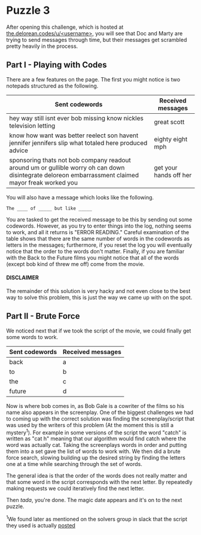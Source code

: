 Puzzle 3
========

After opening this challenge, which is hosted at [the.delorean.codes/u/\<username>](https://the.delorean.codes/u/<username>/), you will see that Doc and Marty are trying to send messages through time, but their messages get scrambled pretty heavily in the process.

Part I - Playing with Codes
---------------------------

There are a few features on the page. The first you might notice is two notepads structured as the following.

| Sent codewords                                                                                                                                      | Received messages      |
|-----------------------------------------------------------------------------------------------------------------------------------------------------|------------------------|
| hey way still isnt ever bob missing know nickles television letting                                                                                 | great scott            |
| know how want was better reelect son havent jennifer jennifers slip what totaled here produced advice                                               | eighty eight mph       |
| sponsoring thats not bob company readout around um or gullible worry oh can down disintegrate deloreon embarrassment claimed mayor freak worked you | get your hands off her |

You will also have a message which looks like the following.

```
The ____ of _____ but like _____
```

You are tasked to get the received message to be this by sending out some codewords. However, as you try to enter things into the log, nothing seems to work, and all it returns is "ERROR READING." Careful examination of the table shows that there are the same number of words in the codewords as letters in the messages; furthermore, if you reset the log you will eventually notice that the order to the words don't matter. Finally, if you are familiar with the Back to the Future films you might notice that all of the words (except bob kind of threw me off) come from the movie. 

#### DISCLAIMER

The remainder of this solution is very hacky and not even close to the best way to solve this problem, this is just the way we came up with on the spot.

Part II - Brute Force
---------------------

We noticed next that if we took the script of the movie, we could finally get some words to work.

| Sent codewords | Received messages |
|----------------|-------------------|
| back           | a                 |
| to             | b                 |
| the            | c                 |
| future         | d                 |

Now is where bob comes in, as Bob Gale is a cowriter of the films so his name also appears in the screenplay. One of the biggest challenges we had to coming up with the correct solution was finding the screenplay/script that was used by the writers of this problem (At the moment this is still a mystery<sup>1</sup>). For example in some versions of the script the word "catch" is written as "cat h" meaning that our algorithm would find catch where the word was actually cat. Taking the screenplays words in order and putting them into a set gave the list of words to work with. We then did a brute force search, slowing building up the desired string by finding the letters one at a time while searching through the set of words.

The general idea is that the order of the words does not really matter and that some word in the script corresponds with the next letter. By repeatedly making requests we could iteratively find the next letter.

Then *tada*, you're done. The magic date appears and it's on to the next puzzle.

<sup>1</sup>We found later as mentioned on the solvers group in slack that the script they used is actually [posted](https://the.delorean.codes/static/script.txt)

